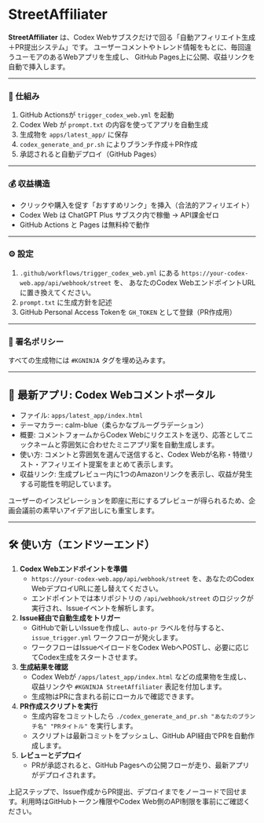 # StreetAffiliater

**StreetAffiliater** は、Codex Webサブスクだけで回る「自動アフィリエイト生成＋PR提出システム」です。
ユーザーコメントやトレンド情報をもとに、毎回違うユーモアのあるWebアプリを生成し、
GitHub Pages上に公開、収益リンクを自動で挿入します。

---

### 🔁 仕組み

1. GitHub Actionsが `trigger_codex_web.yml` を起動
2. Codex Web が `prompt.txt` の内容を使ってアプリを自動生成
3. 生成物を `apps/latest_app/` に保存
4. `codex_generate_and_pr.sh` によりブランチ作成＋PR作成
5. 承認されると自動デプロイ（GitHub Pages）

---

### 💰 収益構造

- クリックや購入を促す「おすすめリンク」を挿入（合法的アフィリエイト）
- Codex Web は ChatGPT Plus サブスク内で稼働 → API課金ゼロ
- GitHub Actions と Pages は無料枠で動作

---

### ⚙️ 設定
1. `.github/workflows/trigger_codex_web.yml` にある
   `https://your-codex-web.app/api/webhook/street` を、
   あなたのCodex WebエンドポイントURLに置き換えてください。
2. `prompt.txt` に生成方針を記述
3. GitHub Personal Access Tokenを `GH_TOKEN` として登録（PR作成用）

---

### 📄 署名ポリシー
すべての生成物には `#KGNINJA` タグを埋め込みます。

---

## 🌟 最新アプリ: Codex Webコメントポータル
- ファイル: `apps/latest_app/index.html`
- テーマカラー: calm-blue（柔らかなブルーグラデーション）
- 概要: コメントフォームからCodex Webにリクエストを送り、応答としてニックネームと雰囲気に合わせたミニアプリ案を自動生成します。
- 使い方: コメントと雰囲気を選んで送信すると、Codex Webが名称・特徴リスト・アフィリエイト提案をまとめて表示します。
- 収益リンク: 生成プレビュー内に1つのAmazonリンクを表示し、収益が発生する可能性を明記しています。

ユーザーのインスピレーションを即座に形にするプレビューが得られるため、企画会議前の素早いアイデア出しにも重宝します。


---

## 🛠️ 使い方（エンドツーエンド）

1. **Codex Webエンドポイントを準備**
   - `https://your-codex-web.app/api/webhook/street` を、あなたのCodex WebデプロイURLに差し替えてください。
   - エンドポイントでは本リポジトリの `/api/webhook/street` のロジックが実行され、Issueイベントを解析します。
2. **Issue経由で自動生成をトリガー**
   - GitHubで新しいIssueを作成し、`auto-pr` ラベルを付与すると、`issue_trigger.yml` ワークフローが発火します。
   - ワークフローはIssueペイロードをCodex WebへPOSTし、必要に応じてCodex生成をスタートさせます。
3. **生成結果を確認**
   - Codex Webが `/apps/latest_app/index.html` などの成果物を生成し、収益リンクや `#KGNINJA StreetAffiliater` 表記を付加します。
   - 生成物はPRに含まれる前にローカルで確認できます。
4. **PR作成スクリプトを実行**
   - 生成内容をコミットしたら `./codex_generate_and_pr.sh "あなたのブランチ名" "PRタイトル"` を実行します。
   - スクリプトは最新コミットをプッシュし、GitHub API経由でPRを自動作成します。
5. **レビューとデプロイ**
   - PRが承認されると、GitHub Pagesへの公開フローが走り、最新アプリがデプロイされます。

上記ステップで、Issue作成からPR提出、デプロイまでをノーコードで回せます。利用時はGitHubトークン権限やCodex Web側のAPI制限を事前にご確認ください。

